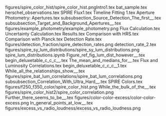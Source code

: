 
figures/spire_color_hist/spire_color_hist.pngIntro1.tex
bat_sample.tex
herschel_observations.tex
SPIRE Flux1.tex
Timeline Fitting 1.tex
Aperture Photometry: Apertures.tex
subsubsection_Source_Detection_The_first__.tex
subsubsection_Target_and_Background_Apertures__.tex
figures/example_photometry/example_photometry.png
Flux Calculation.tex
Uncertainty Calculation.tex
Results.tex
Comparison with HRS.tex
Comparison with Planck.tex
Detection Rate.tex
figures/detection_fraction/spire_detection_rates.png
detection_rate_2.tex
figures/spire_sy_lum_distributions/spire_sy_lum_distributions.png
spire_lum_distributions.ipynb
Figure_ref_fig_lum_dist_however__.tex
begin_deluxetable_c_c_c__.tex
The_mean_and_medians_for__.tex
Flux and Luminosity Correlations.tex
begin_deluxetable_c_c_c__1.tex
While_all_the_relationships_show__.tex
figures/spire_bat_lum_correlations/spire_bat_lum_correlations.png
subsubsection_Correlation_With_Ultra_Hard__.tex
SPIRE Colors.tex
figures/f250_f350_color/spire_color_hist.png
While_the_bulk_of_the__.tex
figures/spire_color_hist2/spire_color_correlation.png
Further_there_seems_to_be__.tex
figures/color-color-excess/color-color-excess.png
In_general_points_at_low__.tex
figures/excess_vs_radio_loudness/excess_vs_radio_loudness.png
